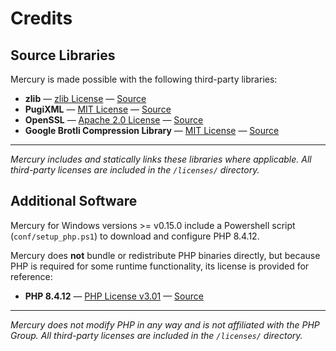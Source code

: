 # Credits

## Source Libraries

Mercury is made possible with the following third-party libraries:

- **zlib** — [zlib License](/licenses/zlib_LICENSE.txt) — [Source](https://github.com/madler/zlib)
- **PugiXML** — [MIT License](/licenses/PugiXML_LICENSE.md) — [Source](https://github.com/zeux/pugixml)
- **OpenSSL** — [Apache 2.0 License](/licenses/OpenSSL_apache-license-2.0.txt) — [Source](https://github.com/openssl/openssl)
- **Google Brotli Compression Library** — [MIT License](/licenses/Brotli_LICENSE.txt) — [Source](https://github.com/google/brotli)

---

*Mercury includes and statically links these libraries where applicable.
All third-party licenses are included in the `/licenses/` directory.*

## Additional Software

Mercury for Windows versions >= v0.15.0 include a Powershell script (`conf/setup_php.ps1`) to download and configure PHP 8.4.12.

Mercury does **not** bundle or redistribute PHP binaries directly, but because PHP is required for some runtime functionality, its license is provided for reference:

- **PHP 8.4.12** — [PHP License v3.01](/licenses/PHP_license.txt) — [Source](https://www.php.net/)

---

*Mercury does not modify PHP in any way and is not affiliated with the PHP Group.
All third-party licenses are included in the `/licenses/` directory.*